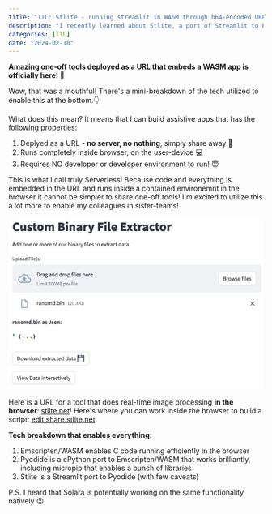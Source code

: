 ```yaml
---
title: "TIL: Stlite - running streamlit in WASM through b64-encoded URL's"
description: "I recently learned about Stlite, a port of Streamlit to Pyodide that enables running Streamlit fully inside the browser (WASM)!"
categories: [TIL]
date: "2024-02-18"
---
```

**Amazing one-off tools deployed as a URL that embeds a WASM app is officially here! 🤯**

Wow, that was a mouthful! There's a mini-breakdown of the tech utilized to enable this at the bottom.👇

What does this mean? It means that I can build assistive apps that has the following properties:

1. Deplyed as a URL - **no server, no nothing**, simply share away 🦸
2. Runs completely inside browser, on the user-device 💻
3. Requires NO developer or developer environment to run! 😇

This is what I call truly Serverless! Because code and everything is embedded in the URL and runs inside a contained environemnt in the browser it cannot be simpler to share one-off tools!
I'm excited to utilize this a lot more to enable my colleagues in sister-teams!

![Sample image of internal app I made](sample.jpeg)

Here is a URL for a tool that does real-time image processing **in the browser**: [stlite.net](https://edit.share.stlite.net/?sampleAppId=realtime_image_processing)!
Here's where you can work inside the browser to build a script: [edit.share.stlite.net](https://edit.share.stlite.net/).

**Tech breakdown that enables everything:**
1. Emscripten/WASM enables C code running efficiently in the browser
2. Pyodide is a cPython port to Emscripten/WASM that works brilliantly, including micropip that enables a bunch of libraries
3. Stlite is a Streamlit port to Pyodide (with few caveats)

P.S. I heard that Solara is potentially working on the same functionality natively 😉